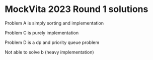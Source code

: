 # MockVita 2023 Round 1 solutions

Problem A is simply sorting and implementation

Problem C is purely implementation

Problem D is a dp and priority queue problem

Not able to solve b (heavy implementation)
